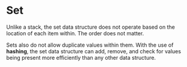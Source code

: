 # Set
Unlike a stack, the set data structure does not operate based on the location of each item within. The order does not matter.

Sets also do not allow duplicate values within them. With the use of **hashing**, the set data structure can add, remove, and check for values being present more efficiently than any other data structure.

